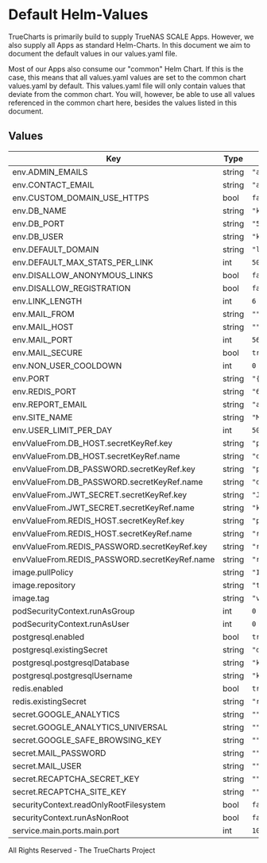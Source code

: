 # Default Helm-Values

TrueCharts is primarily build to supply TrueNAS SCALE Apps.
However, we also supply all Apps as standard Helm-Charts. In this document we aim to document the default values in our values.yaml file.

Most of our Apps also consume our "common" Helm Chart.
If this is the case, this means that all values.yaml values are set to the common chart values.yaml by default. This values.yaml file will only contain values that deviate from the common chart.
You will, however, be able to use all values referenced in the common chart here, besides the values listed in this document.

## Values

| Key | Type | Default | Description |
|-----|------|---------|-------------|
| env.ADMIN_EMAILS | string | `"admin@example.com,admin@example2.com"` |  |
| env.CONTACT_EMAIL | string | `"admin@example.com"` |  |
| env.CUSTOM_DOMAIN_USE_HTTPS | bool | `false` |  |
| env.DB_NAME | string | `"kutt"` |  |
| env.DB_PORT | string | `"5432"` |  |
| env.DB_USER | string | `"kutt"` |  |
| env.DEFAULT_DOMAIN | string | `"localhost:{{ .Values.service.main.ports.main.port }}"` |  |
| env.DEFAULT_MAX_STATS_PER_LINK | int | `5000` |  |
| env.DISALLOW_ANONYMOUS_LINKS | bool | `false` |  |
| env.DISALLOW_REGISTRATION | bool | `false` |  |
| env.LINK_LENGTH | int | `6` |  |
| env.MAIL_FROM | string | `""` |  |
| env.MAIL_HOST | string | `""` |  |
| env.MAIL_PORT | int | `567` |  |
| env.MAIL_SECURE | bool | `true` |  |
| env.NON_USER_COOLDOWN | int | `0` |  |
| env.PORT | string | `"{{ .Values.service.main.ports.main.port }}"` |  |
| env.REDIS_PORT | string | `"6379"` |  |
| env.REPORT_EMAIL | string | `"admin@example.com"` |  |
| env.SITE_NAME | string | `"My Kutt Instance"` |  |
| env.USER_LIMIT_PER_DAY | int | `50` |  |
| envValueFrom.DB_HOST.secretKeyRef.key | string | `"plainhost"` |  |
| envValueFrom.DB_HOST.secretKeyRef.name | string | `"dbcreds"` |  |
| envValueFrom.DB_PASSWORD.secretKeyRef.key | string | `"postgresql-password"` |  |
| envValueFrom.DB_PASSWORD.secretKeyRef.name | string | `"dbcreds"` |  |
| envValueFrom.JWT_SECRET.secretKeyRef.key | string | `"JWT_SECRET"` |  |
| envValueFrom.JWT_SECRET.secretKeyRef.name | string | `"kutt-secrets"` |  |
| envValueFrom.REDIS_HOST.secretKeyRef.key | string | `"plainhost"` |  |
| envValueFrom.REDIS_HOST.secretKeyRef.name | string | `"rediscreds"` |  |
| envValueFrom.REDIS_PASSWORD.secretKeyRef.key | string | `"redis-password"` |  |
| envValueFrom.REDIS_PASSWORD.secretKeyRef.name | string | `"rediscreds"` |  |
| image.pullPolicy | string | `"IfNotPresent"` |  |
| image.repository | string | `"tccr.io/truecharts/kutt"` |  |
| image.tag | string | `"v2.7.4@sha256:7b89481d467e1c1dc75e672bdac18dd00fdb4a3f0b60d90518acbf8eddfe8615"` |  |
| podSecurityContext.runAsGroup | int | `0` |  |
| podSecurityContext.runAsUser | int | `0` |  |
| postgresql.enabled | bool | `true` |  |
| postgresql.existingSecret | string | `"dbcreds"` |  |
| postgresql.postgresqlDatabase | string | `"kutt"` |  |
| postgresql.postgresqlUsername | string | `"kutt"` |  |
| redis.enabled | bool | `true` |  |
| redis.existingSecret | string | `"rediscreds"` |  |
| secret.GOOGLE_ANALYTICS | string | `""` |  |
| secret.GOOGLE_ANALYTICS_UNIVERSAL | string | `""` |  |
| secret.GOOGLE_SAFE_BROWSING_KEY | string | `""` |  |
| secret.MAIL_PASSWORD | string | `""` |  |
| secret.MAIL_USER | string | `""` |  |
| secret.RECAPTCHA_SECRET_KEY | string | `""` |  |
| secret.RECAPTCHA_SITE_KEY | string | `""` |  |
| securityContext.readOnlyRootFilesystem | bool | `false` |  |
| securityContext.runAsNonRoot | bool | `false` |  |
| service.main.ports.main.port | int | `10195` |  |

All Rights Reserved - The TrueCharts Project
